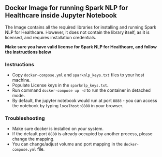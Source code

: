 ## Docker Image for running Spark NLP for Healthcare inside Jupyter Notebook

The Image contains all the required libraries for installing and running Spark NLP for Healthcare. However, it does not contain the library itself, as it is licensed, and requires installation credentials. 

**Make sure you have valid license for Spark NLP for Healthcare, and follow the instructions below**


### Instructions
- Copy `docker-compose.yml` and `sparknlp_keys.txt` files to your host machine.
- Populate License keys in the `sparknlp_keys.txt`.
- Run command `docker-compose up -d` to run the container in detached mode.
- By default, the jupyter notebook would run at port `8888` - you can access the notebook by typing `localhost:8888` in your browser.

### Troubleshooting
- Make sure docker is installed on your system.
- If the default port `8888` is already occupied by another process, please change the mapping.
- You can change/adjust volume and port mapping in the `docker-compose.yml` file.